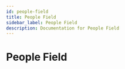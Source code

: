 ```yaml
---
id: people-field
title: People Field
sidebar_label: People Field
description: Documentation for People Field
---
```


# People Field
